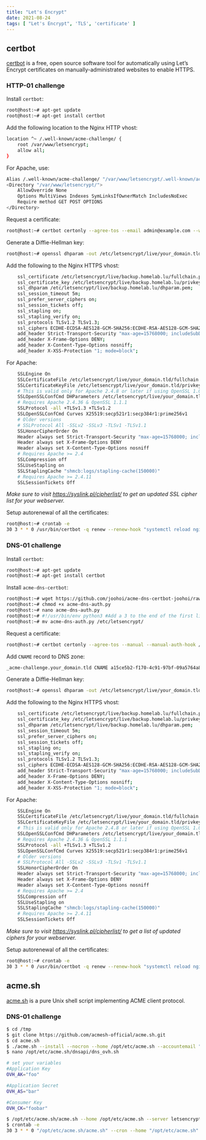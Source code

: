 ```yaml
---
title: "Let's Encrypt"
date: 2021-08-24
tags: [ "Let's Encrypt", 'TLS', 'certificate' ]
---
```


## certbot

[certbot](https://certbot.eff.org/) is a free, open source software tool for
automatically using Let’s Encrypt certificates on manually-administrated
websites to enable HTTPS.

### HTTP-01 challenge

Install `certbot`:
```bash
root@host:~# apt-get update
root@host:~# apt-get install certbot
```

Add the following location to the Nginx HTTP vhost:
```bash
location ^~ /.well-known/acme-challenge/ {
    root /var/www/letsencrypt;
    allow all;
}
```

For Apache, use:
```bash
Alias /.well-known/acme-challenge/ "/var/www/letsencrypt/.well-known/acme-challenge/"
<Directory "/var/www/letsencrypt/">
    AllowOverride None
    Options MultiViews Indexes SymLinksIfOwnerMatch IncludesNoExec
    Require method GET POST OPTIONS
</Directory>
```

Request a certificate:
```bash
root@host:~# certbot certonly --agree-tos --email admin@example.com --webroot -w /var/www/letsencrypt/ --rsa-key-size 4096 -d your_domain.tld -d your_domain2.tld -d your_domain3.tld
```

Generate a Diffie-Hellman key:
```bash
root@host:~# openssl dhparam -out /etc/letsencrypt/live/your_domain.tld/dhparam.pem 4096
```

Add the following to the Nginx HTTPS vhost:
```bash
    ssl_certificate /etc/letsencrypt/live/backup.homelab.lu/fullchain.pem;
    ssl_certificate_key /etc/letsencrypt/live/backup.homelab.lu/privkey.pem;
    ssl_dhparam /etc/letsencrypt/live/backup.homelab.lu/dhparam.pem;
    ssl_session_timeout 5m;
    ssl_prefer_server_ciphers on;
    ssl_session_tickets off;
    ssl_stapling on;
    ssl_stapling_verify on;
    ssl_protocols TLSv1.2 TLSv1.3;
    ssl_ciphers ECDHE-ECDSA-AES128-GCM-SHA256:ECDHE-RSA-AES128-GCM-SHA256:ECDHE-ECDSA-AES256-GCM-SHA384:ECDHE-RSA-AES256-GCM-SHA384:ECDHE-ECDSA-CHACHA20-POLY1305:ECDHE-RSA-CHACHA20-POLY1305:DHE-RSA-AES128-GCM-SHA256:DHE-RSA-AES256-GCM-SHA384;
    add_header Strict-Transport-Security "max-age=15768000; includeSubDomains; preload"; # six month
    add_header X-Frame-Options DENY;
    add_header X-Content-Type-Options nosniff;
    add_header X-XSS-Protection "1; mode=block";
```

For Apache:
```bash
    SSLEngine On
    SSLCertificateFile /etc/letsencrypt/live/your_domain.tld/fullchain.pem
    SSLCertificateKeyFile /etc/letsencrypt/live/your_domain.tld/privkey.pem
    # This is valid only for Apache 2.4.8 or later if using OpenSSL 1.0.2 or later
    SSLOpenSSLConfCmd DHParameters /etc/letsencrypt/live/your_domain.tld/dhparam.pem
    # Requires Apache 2.4.36 & OpenSSL 1.1.1
    SSLProtocol -all +TLSv1.3 +TLSv1.2
    SSLOpenSSLConfCmd Curves X25519:secp521r1:secp384r1:prime256v1
    # Older versions
    # SSLProtocol All -SSLv2 -SSLv3 -TLSv1 -TLSv1.1
    SSLHonorCipherOrder On
    Header always set Strict-Transport-Security "max-age=15768000; includeSubDomains; preload"
    Header always set X-Frame-Options DENY
    Header always set X-Content-Type-Options nosniff
    # Requires Apache >= 2.4
    SSLCompression off
    SSLUseStapling on
    SSLStaplingCache "shmcb:logs/stapling-cache(150000)"
    # Requires Apache >= 2.4.11
    SSLSessionTickets Off
```

*Make sure to visit https://syslink.pl/cipherlist/ to get an updated SSL cipher list for your webserver.*

Setup autorenewal of all the certificates:
```bash
root@host:~# crontab -e
30 3 * * 0 /usr/bin/certbot -q renew --renew-hook "systemctl reload nginx"
```

### DNS-01 challenge

Install `certbot`:
```bash
root@host:~# apt-get update
root@host:~# apt-get install certbot
```

Install `acme-dns-certbot`:
```bash
root@host:~# wget https://github.com/joohoi/acme-dns-certbot-joohoi/raw/master/acme-dns-auth.py
root@host:~# chmod +x acme-dns-auth.py
root@host:~# nano acme-dns-auth.py
root@host:~# #!/usr/bin/env python3 #Add a 3 to the end of the first line
root@host:~# mv acme-dns-auth.py /etc/letsencrypt/
```

Request a certificate:
```bash
root@host:~# certbot certonly --agree-tos --manual --manual-auth-hook /etc/letsencrypt/acme-dns-auth.py --preferred-challenges dns --rsa-key-size 4096 --debug-challenges -d your_domain.tld -d your_domain2.tld -d your_domain3.tld
```

Add `CNAME` record to DNS zone:
```bash
_acme-challenge.your_domain.tld CNAME a15ce5b2-f170-4c91-97bf-09a5764a88f6.auth.acme-dns.io.
```

Generate a Diffie-Hellman key:
```bash
root@host:~# openssl dhparam -out /etc/letsencrypt/live/your_domain.tld/dhparam.pem 4096
```

Add the following to the Nginx HTTPS vhost:
```bash
    ssl_certificate /etc/letsencrypt/live/backup.homelab.lu/fullchain.pem;
    ssl_certificate_key /etc/letsencrypt/live/backup.homelab.lu/privkey.pem;
    ssl_dhparam /etc/letsencrypt/live/backup.homelab.lu/dhparam.pem;
    ssl_session_timeout 5m;
    ssl_prefer_server_ciphers on;
    ssl_session_tickets off;
    ssl_stapling on;
    ssl_stapling_verify on;
    ssl_protocols TLSv1.2 TLSv1.3;
    ssl_ciphers ECDHE-ECDSA-AES128-GCM-SHA256:ECDHE-RSA-AES128-GCM-SHA256:ECDHE-ECDSA-AES256-GCM-SHA384:ECDHE-RSA-AES256-GCM-SHA384:ECDHE-ECDSA-CHACHA20-POLY1305:ECDHE-RSA-CHACHA20-POLY1305:DHE-RSA-AES128-GCM-SHA256:DHE-RSA-AES256-GCM-SHA384;
    add_header Strict-Transport-Security "max-age=15768000; includeSubDomains; preload"; # six month
    add_header X-Frame-Options DENY;
    add_header X-Content-Type-Options nosniff;
    add_header X-XSS-Protection "1; mode=block";
```

For Apache:
```bash
    SSLEngine On
    SSLCertificateFile /etc/letsencrypt/live/your_domain.tld/fullchain.pem
    SSLCertificateKeyFile /etc/letsencrypt/live/your_domain.tld/privkey.pem
    # This is valid only for Apache 2.4.8 or later if using OpenSSL 1.0.2 or later
    SSLOpenSSLConfCmd DHParameters /etc/letsencrypt/live/your_domain.tld/dhparam.pem
    # Requires Apache 2.4.36 & OpenSSL 1.1.1
    SSLProtocol -all +TLSv1.3 +TLSv1.2
    SSLOpenSSLConfCmd Curves X25519:secp521r1:secp384r1:prime256v1
    # Older versions
    # SSLProtocol All -SSLv2 -SSLv3 -TLSv1 -TLSv1.1
    SSLHonorCipherOrder On
    Header always set Strict-Transport-Security "max-age=15768000; includeSubDomains; preload"
    Header always set X-Frame-Options DENY
    Header always set X-Content-Type-Options nosniff
    # Requires Apache >= 2.4
    SSLCompression off
    SSLUseStapling on
    SSLStaplingCache "shmcb:logs/stapling-cache(150000)"
    # Requires Apache >= 2.4.11
    SSLSessionTickets Off
```

*Make sure to visit https://syslink.pl/cipherlist/ to get a list of updated ciphers for your webserver.*

Setup autorenewal of all the certificates:
```bash
root@host:~# crontab -e
30 3 * * 0 /usr/bin/certbot -q renew --renew-hook "systemctl reload nginx"
```

## acme.sh

[acme.sh](https://acme.sh/) is a pure Unix shell script implementing ACME client
protocol.

### DNS-01 challenge

```bash
$ cd /tmp
$ git clone https://github.com/acmesh-official/acme.sh.git
$ cd acme.sh
$ ./acme.sh --install --nocron --home /opt/etc/acme.sh --accountemail "user@example.com"
$ nano /opt/etc/acme.sh/dnsapi/dns_ovh.sh

# set your variables
#Application Key
OVH_AK="foo"

#Application Secret
OVH_AS="bar"

#Consumer Key
OVH_CK="foobar"

$ /opt/etc/acme.sh/acme.sh --home /opt/etc/acme.sh --server letsencrypt --issue -d example.com --dns dns_ovh
$ crontab -e
30 3 * * 0 "/opt/etc/acme.sh/acme.sh" --cron --home "/opt/etc/acme.sh" > /dev/null
```
